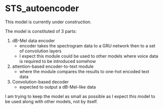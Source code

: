 # STS_autoencoder

This model is currently under construction.

The model is constituted of 3 parts:
1. dB-Mel data encoder
	- encoder takes the spectrogram data to a GRU network then to a set of convolution layers
	- I expect this module could be used to other models where voice data is required to be introduced somehow
2. attention-based encoder-to-text module
	- where the module compares the results to one-hot encoded text data
3. Convolution-based decoder
	- expected to output a dB-Mel-like data

I am trying to keep the model as small as possible as I expect this model to be used along with other models, not by itself.


